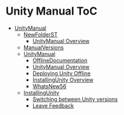 Unity Manual ToC
================
 - [UnityManual]()
	 - [NewFolderST]()
		 - [UnityManual Overview](UnityManual_1.md)
	 - [ManualVersions](ManualVersions.md)
	 - [UnityManual]()
		 - [OfflineDocumentation](OfflineDocumentation.md)
		 - [UnityManual Overview](UnityManual.md)
		 - [Deploying Unity Offline](DeployingUnityOffline.md)
		 - [InstallingUnity Overview](InstallingUnity.md)
		 - [WhatsNew56](WhatsNew56.md)
	 - [InstallingUnity]()
		 - [Switching between Unity versions](SwitchingDocumentationVersions.md)
		 - [Leave Feedback](LeaveFeedback.md)

